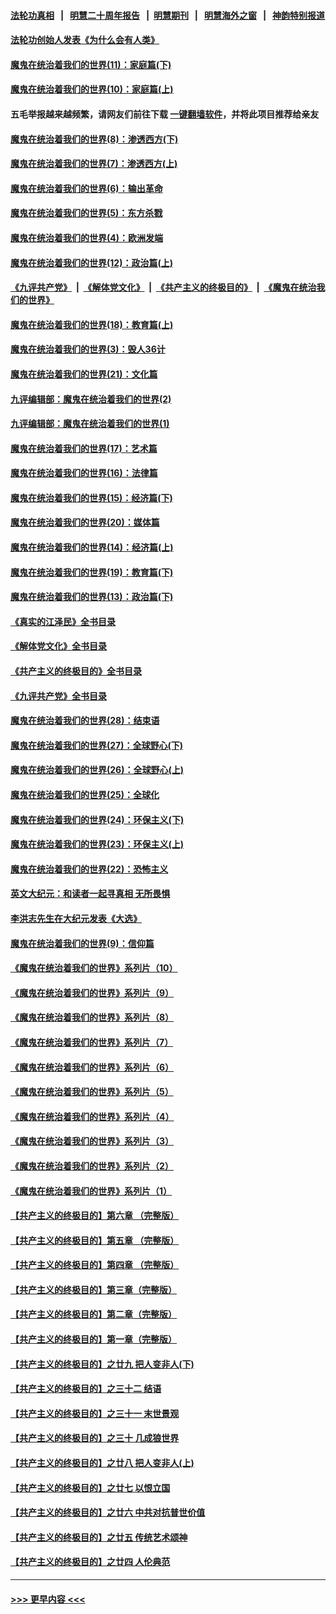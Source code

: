 #### [法轮功真相](https://github.com/gfw-breaker/truth/blob/master/README.md?t=0) &nbsp;&nbsp;|&nbsp;&nbsp; [明慧二十周年报告](https://github.com/gfw-breaker/mh-reports/blob/master/README.md?t=0) &nbsp;&nbsp;|&nbsp;&nbsp;[明慧期刊](https://github.com/gfw-breaker/mh-qikan) &nbsp;&nbsp;|&nbsp;&nbsp; [明慧海外之窗](https://github.com/gfw-breaker/mh-news/blob/master/README.md?t=0) &nbsp;&nbsp;|&nbsp;&nbsp; [神韵特别报道](https://github.com/gfw-breaker/mh-news/blob/master/shenyun.md?t=0)
#### [法轮功创始人发表《为什么会有人类》](../pages/nsc422/n13912117.md?t=03280043) 
#### [魔鬼在统治着我们的世界(11)：家庭篇(下)](../pages/nsc422/n10440961.md?t=03280043) 
#### [魔鬼在统治着我们的世界(10)：家庭篇(上)](../pages/nsc422/n10435448.md?t=03280043) 
#### 五毛举报越来越频繁，请网友们前往下载 [一键翻墙软件](https://github.com/gfw-breaker/ssr-accounts)，并将此项目推荐给亲友
#### [魔鬼在统治着我们的世界(8)：渗透西方(下)](../pages/nsc422/n10429603.md?t=03280043) 
#### [魔鬼在统治着我们的世界(7)：渗透西方(上)](../pages/nsc422/n10426013.md?t=03280043) 
#### [魔鬼在统治着我们的世界(6)：输出革命](../pages/nsc422/n10421536.md?t=03280043) 
#### [魔鬼在统治着我们的世界(5)：东方杀戮](../pages/nsc422/n10417707.md?t=03280043) 
#### [魔鬼在统治着我们的世界(4)：欧洲发端](../pages/nsc422/n10414890.md?t=03280043) 
#### [魔鬼在统治着我们的世界(12)：政治篇(上)](../pages/nsc422/n10444576.md?t=03280043) 
#### [《九评共产党》](https://github.com/begood0513/9ping.md/blob/master/README.md) &nbsp;|&nbsp; [《解体党文化》](../../../../jtdwh.md/blob/master/README.md)  &nbsp;|&nbsp; [《共产主义的终极目的》](../../../../gczydzjmd.md/blob/master/README.md) &nbsp;|&nbsp; [《魔鬼在统治我们的世界》](../../../../mgztzwmdsj.md/blob/master/README.md) 
#### [魔鬼在统治着我们的世界(18)：教育篇(上)](../pages/nsc422/n10526970.md?t=03280043) 
#### [魔鬼在统治着我们的世界(3)：毁人36计](../pages/nsc422/n10411583.md?t=03280043) 
#### [魔鬼在统治着我们的世界(21)：文化篇](../pages/nsc422/n10597706.md?t=03280043) 
#### [九评编辑部：魔鬼在统治着我们的世界(2)](../pages/nsc422/n10410036.md?t=03280043) 
#### [九评编辑部：魔鬼在统治着我们的世界(1)](../pages/nsc422/n10406825.md?t=03280043) 
#### [魔鬼在统治着我们的世界(17)：艺术篇](../pages/nsc422/n10499093.md?t=03280043) 
#### [魔鬼在统治着我们的世界(16)：法律篇](../pages/nsc422/n10485969.md?t=03280043) 
#### [魔鬼在统治着我们的世界(15)：经济篇(下)](../pages/nsc422/n10469975.md?t=03280043) 
#### [魔鬼在统治着我们的世界(20)：媒体篇](../pages/nsc422/n10586579.md?t=03280043) 
#### [魔鬼在统治着我们的世界(14)：经济篇(上)](../pages/nsc422/n10457370.md?t=03280043) 
#### [魔鬼在统治着我们的世界(19)：教育篇(下)](../pages/nsc422/n10564808.md?t=03280043) 
#### [魔鬼在统治着我们的世界(13)：政治篇(下)](../pages/nsc422/n10448270.md?t=03280043) 
#### [《真实的江泽民》全书目录](../pages/nsc422/n13721399.md?t=03280043) 
#### [《解体党文化》全书目录](../pages/nsc422/n13721157.md?t=03280043) 
#### [《共产主义的终极目的》全书目录](../pages/nsc422/n13721048.md?t=03280043) 
#### [《九评共产党》全书目录](../pages/nsc422/n13708085.md?t=03280043) 
#### [魔鬼在统治着我们的世界(28)：结束语](../pages/nsc422/n10936246.md?t=03280043) 
#### [魔鬼在统治着我们的世界(27)：全球野心(下)](../pages/nsc422/n10928319.md?t=03280043) 
#### [魔鬼在统治着我们的世界(26)：全球野心(上)](../pages/nsc422/n10900318.md?t=03280043) 
#### [魔鬼在统治着我们的世界(25)：全球化](../pages/nsc422/n10788205.md?t=03280043) 
#### [魔鬼在统治着我们的世界(24)：环保主义(下)](../pages/nsc422/n10695307.md?t=03280043) 
#### [魔鬼在统治着我们的世界(23)：环保主义(上)](../pages/nsc422/n10688613.md?t=03280043) 
#### [魔鬼在统治着我们的世界(22)：恐怖主义](../pages/nsc422/n10614727.md?t=03280043) 
#### [英文大纪元：和读者一起寻真相 无所畏惧](../pages/nsc422/n12542027.md?t=03280043) 
#### [李洪志先生在大纪元发表《大选》](../pages/nsc422/n12534746.md?t=03280043) 
#### [魔鬼在统治着我们的世界(9)：信仰篇](../pages/nsc422/n10432159.md?t=03280043) 
#### [《魔鬼在统治着我们的世界》系列片（10）](../pages/nsc422/n12292670.md?t=03280043) 
#### [《魔鬼在统治着我们的世界》系列片（9）](../pages/nsc422/n12290859.md?t=03280043) 
#### [《魔鬼在统治着我们的世界》系列片（8）](../pages/nsc422/n12287445.md?t=03280043) 
#### [《魔鬼在统治着我们的世界》系列片（7）](../pages/nsc422/n12283425.md?t=03280043) 
#### [《魔鬼在统治着我们的世界》系列片（6）](../pages/nsc422/n12282314.md?t=03280043) 
#### [《魔鬼在统治着我们的世界》系列片（5）](../pages/nsc422/n12281419.md?t=03280043) 
#### [《魔鬼在统治着我们的世界》系列片（4）](../pages/nsc422/n12274024.md?t=03280043) 
#### [《魔鬼在统治着我们的世界》系列片（3）](../pages/nsc422/n12271322.md?t=03280043) 
#### [《魔鬼在统治着我们的世界》系列片（2）](../pages/nsc422/n12269049.md?t=03280043) 
#### [《魔鬼在统治着我们的世界》系列片（1）](../pages/nsc422/n12267575.md?t=03280043) 
#### [【共产主义的终极目的】第六章 （完整版）](../pages/nsc422/n11428913.md?t=03280043) 
#### [【共产主义的终极目的】第五章 （完整版）](../pages/nsc422/n11428912.md?t=03280043) 
#### [【共产主义的终极目的】第四章 （完整版）](../pages/nsc422/n11428907.md?t=03280043) 
#### [【共产主义的终极目的】第三章（完整版）](../pages/nsc422/n11428848.md?t=03280043) 
#### [【共产主义的终极目的】第二章（完整版）](../pages/nsc422/n11428831.md?t=03280043) 
#### [【共产主义的终极目的】第一章（完整版）](../pages/nsc422/n11417651.md?t=03280043) 
#### [【共产主义的终极目的】之廿九 把人变非人(下)](../pages/nsc422/n11344140.md?t=03280043) 
#### [【共产主义的终极目的】之三十二 结语](../pages/nsc422/n11360535.md?t=03280043) 
#### [【共产主义的终极目的】之三十一 末世景观](../pages/nsc422/n11351129.md?t=03280043) 
#### [【共产主义的终极目的】之三十 几成狼世界](../pages/nsc422/n11348280.md?t=03280043) 
#### [【共产主义的终极目的】之廿八 把人变非人(上)](../pages/nsc422/n11340492.md?t=03280043) 
#### [【共产主义的终极目的】之廿七 以恨立国](../pages/nsc422/n11336944.md?t=03280043) 
#### [【共产主义的终极目的】之廿六 中共对抗普世价值](../pages/nsc422/n11324785.md?t=03280043) 
#### [【共产主义的终极目的】之廿五 传统艺术颂神](../pages/nsc422/n11296396.md?t=03280043) 
#### [【共产主义的终极目的】之廿四 人伦典范](../pages/nsc422/n11296397.md?t=03280043) 

----
#### [ >>> 更早内容 <<< ](../indexes/nsc422-earlier.md)
